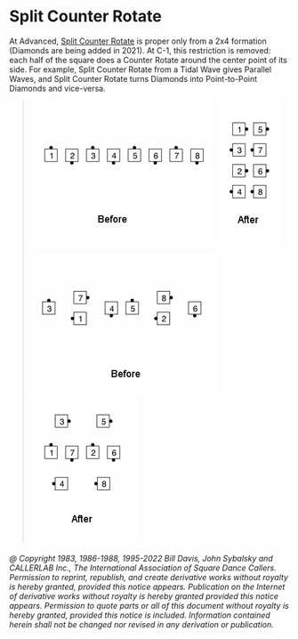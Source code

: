 
# Split Counter Rotate

At Advanced, [Split Counter Rotate](../a2/box_counter_rotate.md) is proper
only from a 2x4 formation (Diamonds are being added in 2021). At C-1, this restriction is removed: each
half of the square does a Counter Rotate around the center point of
its side. For example, Split Counter Rotate from a Tidal Wave gives
Parallel Waves, and Split Counter Rotate turns Diamonds into
Point-to-Point Diamonds and vice-versa.

> 
> ![alt](split_counter_rotate-1.png)
> ![alt](split_counter_rotate-2.png)  
> 
> ![alt](split_counter_rotate-3.png)
> ![alt](split_counter_rotate-4.png)
> 

###### @ Copyright 1983, 1986-1988, 1995-2022 Bill Davis, John Sybalsky and CALLERLAB Inc., The International Association of Square Dance Callers. Permission to reprint, republish, and create derivative works without royalty is hereby granted, provided this notice appears. Publication on the Internet of derivative works without royalty is hereby granted provided this notice appears. Permission to quote parts or all of this document without royalty is hereby granted, provided this notice is included. Information contained herein shall not be changed nor revised in any derivation or publication.
